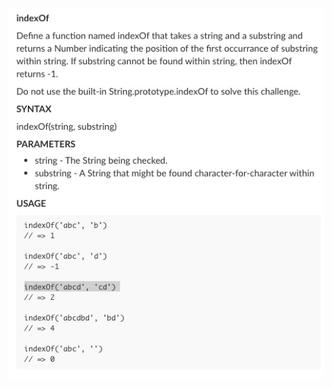 ![screengrab of instructions](https://raw.githubusercontent.com/taylorjosephgriffin/warm-ups/master/warm-up14/warm-up-instructions/Untitled.jpeg?raw=true)

